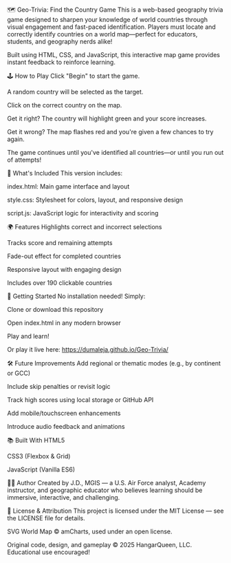 🗺️ Geo-Trivia: Find the Country Game
This is a web-based geography trivia game designed to sharpen your knowledge of world countries through visual engagement and fast-paced identification. Players must locate and correctly identify countries on a world map—perfect for educators, students, and geography nerds alike!

Built using HTML, CSS, and JavaScript, this interactive map game provides instant feedback to reinforce learning.

🕹️ How to Play
Click "Begin" to start the game.

A random country will be selected as the target.

Click on the correct country on the map.

Get it right? The country will highlight green and your score increases.

Get it wrong? The map flashes red and you're given a few chances to try again.

The game continues until you've identified all countries—or until you run out of attempts!

📁 What's Included
This version includes:

index.html: Main game interface and layout

style.css: Stylesheet for colors, layout, and responsive design

script.js: JavaScript logic for interactivity and scoring

🌍 Features
Highlights correct and incorrect selections

Tracks score and remaining attempts

Fade-out effect for completed countries

Responsive layout with engaging design

Includes over 190 clickable countries

🚀 Getting Started
No installation needed! Simply:

Clone or download this repository

Open index.html in any modern browser

Play and learn!

Or play it live here: https://dumaleja.github.io/Geo-Trivia/

🛠️ Future Improvements
Add regional or thematic modes (e.g., by continent or GCC)

Include skip penalties or revisit logic

Track high scores using local storage or GitHub API

Add mobile/touchscreen enhancements

Introduce audio feedback and animations

📚 Built With
HTML5

CSS3 (Flexbox & Grid)

JavaScript (Vanilla ES6)

👨‍🏫 Author
Created by J.D., MGIS — a U.S. Air Force analyst, Academy instructor, and geographic educator who believes learning should be immersive, interactive, and challenging.

📝 License & Attribution
This project is licensed under the MIT License — see the LICENSE file for details.

SVG World Map © amCharts, used under an open license.

Original code, design, and gameplay © 2025 HangarQueen, LLC. Educational use encouraged!
